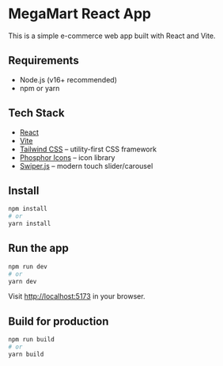 # MegaMart React App

This is a simple e-commerce web app built with React and Vite.

## Requirements

- Node.js (v16+ recommended)
- npm or yarn

## Tech Stack

- [React](https://react.dev/)
- [Vite](https://vitejs.dev/)
- [Tailwind CSS](https://tailwindcss.com/) – utility-first CSS framework
- [Phosphor Icons](https://phosphoricons.com/) – icon library
- [Swiper.js](https://swiperjs.com/) – modern touch slider/carousel

## Install

```bash
npm install
# or
yarn install
```

## Run the app

```bash
npm run dev
# or
yarn dev
```

Visit [http://localhost:5173](http://localhost:5173) in your browser.

## Build for production

```bash
npm run build
# or
yarn build
```

